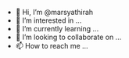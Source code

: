 - 👋 Hi, I’m @marsyathirah
- 👀 I’m interested in ...
- 🌱 I’m currently learning ...
- 💞️ I’m looking to collaborate on ...
- 📫 How to reach me ...

<!---
marsyathirah/marsyathirah is a ✨ special ✨ repository because its `README.md` (this file) appears on your GitHub profile.
You can click the Preview link to take a look at your changes.
--->

